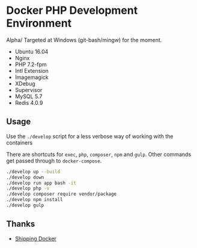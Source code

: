 # Docker PHP Development Environment

Alpha/ Targeted at Windows (git-bash/mingw) for the moment.

* Ubuntu 16.04
* Nginx
* PHP 7.2-fpm
* Intl Extension
* Imagemagick
* XDebug
* Supervisor
* MySQL 5.7
* Redis 4.0.9

## Usage

Use the `./develop` script for a less verbose way of working with the containers

There are shortcuts for `exec`, `php`, `composer`, `npm` and `gulp`. Other commands get passed through to `docker-compose`.

```bash
./develop up --build
./develop down
./develop run app bash -it
./develop php -v
./develop composer require vendor/package
./develop npm install
./develop gulp
```

## Thanks

 * [Shipping Docker](https://serversforhackers.com/shipping-docker)